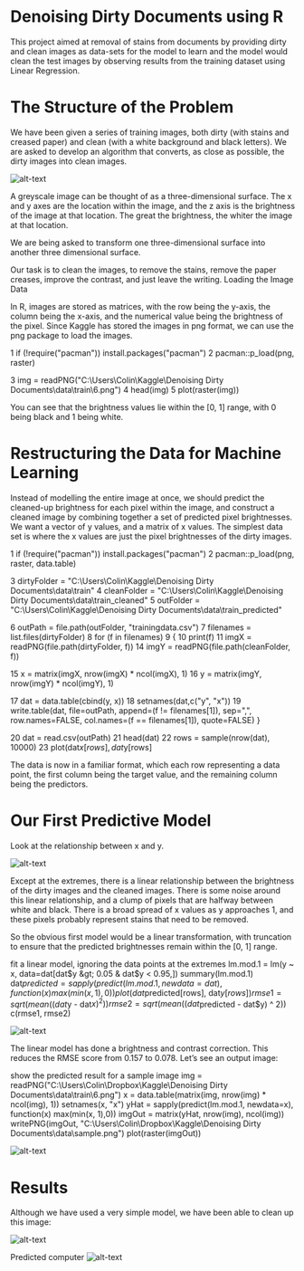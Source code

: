# Denoising Dirty Documents using R
This project aimed at removal of stains from documents by providing dirty and clean images as data-sets for the model to learn and the model would clean the test images by observing results from the training dataset using Linear Regression.

# The Structure of the Problem

We have been given a series of training images, both dirty (with stains and creased paper) and clean (with a white background and black letters). We are asked to develop an algorithm that converts, as close as possible, the dirty images into clean images.

![alt-text](https://colinpriestdotcom.files.wordpress.com/2015/07/the-problem-to-be-solved.jpg)

A greyscale image can be thought of as a three-dimensional surface. The x and y axes are the location within the image, and the z axis is the brightness of the image at that location. The great the brightness, the whiter the image at that location.

We are being asked to transform one three-dimensional surface into another three dimensional surface.

Our task is to clean the images, to remove the stains, remove the paper creases, improve the contrast, and just leave the writing.
Loading the Image Data

In R, images are stored as matrices, with the row being the y-axis, the column being the x-axis, and the numerical value being the brightness of the pixel. Since Kaggle has stored the images in png format, we can use the png package to load the images.

1 if (!require("pacman")) install.packages("pacman")
2 pacman::p_load(png, raster)
  
3 img = readPNG("C:\\Users\\Colin\\Kaggle\\Denoising Dirty Documents\\data\\train\\6.png")
4 head(img)
5 plot(raster(img))

You can see that the brightness values lie within the [0, 1] range, with 0 being black and 1 being white.

# Restructuring the Data for Machine Learning
Instead of modelling the entire image at once, we should predict the cleaned-up brightness for each pixel within the image, and construct a cleaned image by combining together a set of predicted pixel brightnesses. We want a vector of y values, and a matrix of x values. The simplest data set is where the x values are just the pixel brightnesses of the dirty images.

1 if (!require("pacman")) install.packages("pacman")
2 pacman::p_load(png, raster, data.table)
 
3 dirtyFolder = "C:\\Users\\Colin\\Kaggle\\Denoising Dirty Documents\\data\\train"
4 cleanFolder = "C:\\Users\\Colin\\Kaggle\\Denoising Dirty Documents\\data\\train_cleaned"
5 outFolder = "C:\\Users\\Colin\\Kaggle\\Denoising Dirty Documents\\data\\train_predicted"
 
6 outPath = file.path(outFolder, "trainingdata.csv")
7 filenames = list.files(dirtyFolder)
8 for (f in filenames)
9 {
10 print(f)
11 imgX = readPNG(file.path(dirtyFolder, f))
14 imgY = readPNG(file.path(cleanFolder, f))
 
15 x = matrix(imgX, nrow(imgX) * ncol(imgX), 1)
16 y = matrix(imgY, nrow(imgY) * ncol(imgY), 1)
 
17 dat = data.table(cbind(y, x))
18 setnames(dat,c("y", "x"))
19 write.table(dat, file=outPath, append=(f != filenames[1]), sep=",", row.names=FALSE, col.names=(f == filenames[1]), quote=FALSE)
}

20 dat = read.csv(outPath)
21 head(dat)
22 rows = sample(nrow(dat), 10000)
23 plot(dat$x[rows], dat$y[rows]

The data is now in a familiar format, which each row representing a data point, the first column being the target value, and the remaining column being the predictors.

# Our First Predictive Model
Look at the relationship between x and y.

![alt-text](https://colinpriestdotcom.files.wordpress.com/2015/08/20150801-output-3.png)

Except at the extremes, there is a linear relationship between the brightness of the dirty images and the cleaned images. There is some noise around this linear relationship, and a clump of pixels that are halfway between white and black. There is a broad spread of x values as y approaches 1, and these pixels probably represent stains that need to be removed.

So the obvious first model would be a linear transformation, with truncation to ensure that the predicted brightnesses remain within the [0, 1] range.
 
fit a linear model, ignoring the data points at the extremes
 lm.mod.1 = lm(y ~ x, data=dat[dat$y &gt; 0.05 & dat$y &lt; 0.95,])
 summary(lm.mod.1)
 dat$predicted = sapply(predict(lm.mod.1, newdata=dat), function(x) max(min(x, 1),0))
 plot(dat$predicted[rows], dat$y[rows])
 rmse1 = sqrt(mean( (dat$y - dat$x) ^ 2))
 rmse2 = sqrt(mean( (dat$predicted - dat$y) ^ 2))
 c(rmse1, rmse2)

![alt-text](https://colinpriestdotcom.files.wordpress.com/2015/08/20150801-output-5.png)

The linear model has done a brightness and contrast correction. This reduces the RMSE score from 0.157 to 0.078. Let’s see an output image:

show the predicted result for a sample image
 img = readPNG("C:\\Users\\Colin\\Dropbox\\Kaggle\\Denoising Dirty Documents\\data\\train\\6.png")
 x = data.table(matrix(img, nrow(img) * ncol(img), 1))
 setnames(x, "x")
 yHat = sapply(predict(lm.mod.1, newdata=x), function(x) max(min(x, 1),0))
 imgOut = matrix(yHat, nrow(img), ncol(img))
 writePNG(imgOut, "C:\\Users\\Colin\\Dropbox\\Kaggle\\Denoising Dirty Documents\\data\\sample.png")
plot(raster(imgOut))

![alt-text](https://colinpriestdotcom.files.wordpress.com/2015/08/20150801-output-7.png)

# Results 
Although we have used a very simple model, we have been able to clean up this image:

![alt-text](https://colinpriestdotcom.files.wordpress.com/2015/08/20150801-before.png)

Predicted computer
![alt-text](https://colinpriestdotcom.files.wordpress.com/2015/08/20150801-after.png)

